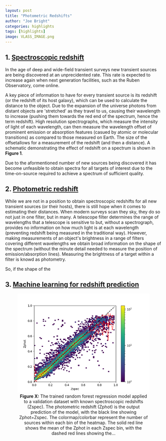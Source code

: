 ```yaml
---
layout: post
title: "Photometric Redshifts"
author: "Joe Bright"
categories: highlights
tags: [highlights]
image: VLASS_IMAGE.png
---
```


## 1. <ins>Spectroscopic redshift</ins>

In the age of deep and wide-field transient surveys new transient sources are being discovered at an unprecidented rate. This rate is expected to increase again when next generation facilities, such as the Ruben Observatory, come online.

A key piece of information to have for every transient source is its redshift (or the redshift of its host galaxy), which can be used to calculate the distance to the object. Due to the expansion of the universe photons from distant objects are 'stretched' as they travel to us, causing their wavelength to increase (pushing them towards the red end of the spectrum, hence the term redshift). High resolution spectrographs, which measure the intensity of light of each wavelength, can then measure the wavelength offset of prominent emission or absorption features (casued by atomic or molecular transitions) as compared to those measured on Earth. The size of the offsetallows for a measurement of the redshift (and then a distance). A schematic demonstrating the effect of redshift on a spectrum is shown in **Figure 1**. 

Due to the aformentioned number of new sources being discovered it has become unfeasible to obtain spectra for all targets of interest due to the time-on-source required to achieve a spectrum of sufficient quality.

## 2. <ins>Photometric redshift</ins>

While we are not in a position to obtain spectroscopic redshifts for all new transient sources (or their hosts), there is still hope when it comes to estimating their distances. When modern surveys scan they sky, they do so not just in one filter, but in many. A telescope filter determines the range of wavelengths that a telescope is sensitive to but, without a spectrograph, provides no information on how much light is at each wavelength (preventing redshift being measured in the traditional way). However, making measurements of an object's brightness in a range of filters covering different wavelengths we obtain broad information on the shape of the spectrum (without the minute detail needed to measure the position of emission/absorption lines). Measuring the brightness of a target within a filter is knowd as photometry. 

So, if the shape of the 

## 3. <ins>Machine learning for redshift prediction</ins>

<div align="center">
<figure>
  <img src="/assets/img/training_set.png"><br>
  <figcaption><b>Figure X:</b> The trained random forest regression model applied to a validation dataset with known spectroscopic redshifts (Zspec). The photometric redshift (Zphot) is the output prediction of the model, with the black line showing Zphot=Zspec. The colormap/colorbar represent the number of sources within each bin of the heatmap. The solid red line shows the mean of the Zphot in each Zspec bin, with the dashed red lines showing the...</figcaption>
</figure>
</div>









